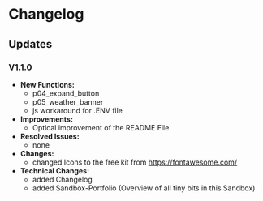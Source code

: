 # Changelog
## Updates
### V1.1.0
- **New Functions:**
  - p04_expand_button
  - p05_weather_banner
  - js workaround for .ENV file
- **Improvements:**
  - Optical improvement of the README File
- **Resolved Issues:**
  - none
- **Changes:**
  - changed Icons to the free kit from https://fontawesome.com/
- **Technical Changes:**
    - added Changelog
    - added Sandbox-Portfolio (Overview of all tiny bits in this Sandbox)
